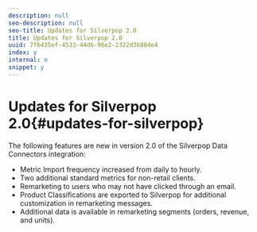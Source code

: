 ```yaml
---
description: null
seo-description: null
seo-title: Updates for Silverpop 2.0
title: Updates for Silverpop 2.0
uuid: 7f6435ef-4533-44d6-96e2-2322d36884e4
index: y
internal: n
snippet: y
---
```


# Updates for Silverpop 2.0{#updates-for-silverpop}

The following features are new in version 2.0 of the Silverpop Data Connectors integration:

* Metric Import frequency increased from daily to hourly. 
* Two additional standard metrics for non-retail clients. 
* Remarketing to users who may not have clicked through an email. 
* Product Classifications are exported to Silverpop for additional customization in remarketing messages. 
* Additional data is available in remarketing segments (orders, revenue, and units).

